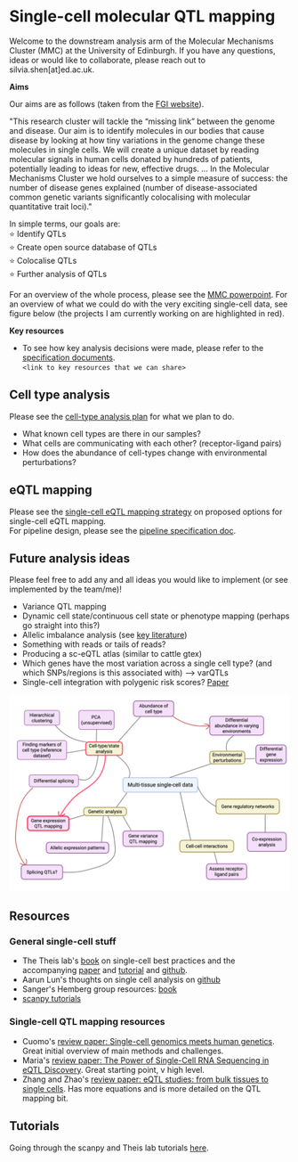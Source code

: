 # Single-cell molecular QTL mapping

Welcome to the downstream analysis arm of the Molecular Mechanisms Cluster (MMC) at the University of Edinburgh. If you have any questions, ideas or would like to collaborate, please reach out to silvia.shen[at]ed.ac.uk.  

**Aims**

Our aims are as follows (taken from the [FGI website](https://www.ukfunctionalgenomics.com/research/molecular-mechanisms-cluster/)). 

"This research cluster will tackle the “missing link” between the genome and disease. Our aim is to identify molecules in our bodies that cause disease by looking at how tiny variations in the genome change these molecules in single cells. We will create a unique dataset by reading molecular signals in human cells donated by hundreds of patients, potentially leading to ideas for new, effective drugs. ... In the Molecular Mechanisms Cluster we hold ourselves to a simple measure of success: the number of disease genes explained (number of disease-associated common genetic variants significantly colocalising with molecular quantitative trait loci)."

In simple terms, our goals are:  
⭐️ Identify QTLs  
⭐️ Create open source database of QTLs  
⭐️ Colocalise QTLs  
⭐️ Further analysis of QTLs  

For an overview of the whole process, please see the [MMC powerpoint](https://uoe-my.sharepoint.com/:p:/r/personal/kcampb2_ed_ac_uk/Documents/MMC_PPA_notes.pptx?d=w3afaa31d5ccd4efea7dff2bf2b120465&csf=1&web=1&e=jjdB1P). For an overview of what we could do with the very exciting single-cell data, see figure below (the projects I am currently working on are highlighted in red).   

**Key resources**  

- To see how key analysis decisions were made, please refer to the [specification documents](specification_docs).  
`<link to key resources that we can share>`

## Cell type analysis

Please see the [cell-type analysis plan](specification_docs/cell_type_plan.md) for what we plan to do. 

- What known cell types are there in our samples?
- What cells are communicating with each other? (receptor-ligand pairs)
- How does the abundance of cell-types change with environmental perturbations?

## eQTL mapping  
  
Please see the [single-cell eQTL mapping strategy](specification_docs/sceQTL_plan.md) on proposed options for single-cell eQTL mapping.  
For pipeline design, please see the [pipeline specification doc](pipeline_specification.md).  

## Future analysis ideas  
  
Please feel free to add any and all ideas you would like to implement (or see implemented by the team/me)!  
  
- Variance QTL mapping  
- Dynamic cell state/continuous cell state or phenotype mapping (perhaps go straight into this?)  
- Allelic imbalance analysis (see [key literature](specification_docs/key_literature.md))  
- Something with reads or tails of reads?   
- Producing a sc-eQTL atlas (similar to cattle gtex)  
- Which genes have the most variation across a single cell type? (and which SNPs/regions is this associated with) --> varQTLs
- Single-cell integration with polygenic risk scores? [Paper](https://www.nature.com/articles/s41588-022-01167-z)
  
![Image](specification_docs/potential_research_avenues.png)

## Resources

### General single-cell stuff
- The Theis lab's [book](https://www.sc-best-practices.org/preamble.html) on single-cell best practices and the accompanying [paper](https://www.nature.com/articles/s41576-023-00586-w) and [tutorial](https://www.embopress.org/doi/full/10.15252/msb.20188746) and [github](https://github.com/theislab/single-cell-tutorial).
- Aarun Lun's thoughts on single cell analysis on [github](https://ltla.github.io/SingleCellThoughts/)
- Sanger's Hemberg group resources: [book](https://www.singlecellcourse.org/)
- [scanpy tutorials](https://scanpy.readthedocs.io/en/latest/index.html)

### Single-cell QTL mapping resources

- Cuomo's [review paper: Single-cell genomics meets human genetics](https://www.nature.com/articles/s41576-023-00599-5). Great initial overview of main methods and challenges.
- Maria's [review paper: The Power of Single-Cell RNA Sequencing in eQTL Discovery](https://www.mdpi.com/2073-4425/13/3/502). Great starting point, v high level. 
- Zhang and Zhao's [review paper: eQTL studies: from bulk tissues to single cells](https://www.sciencedirect.com/science/article/pii/S1673852723001133). Has more equations and is more detailed on the QTL mapping bit.

## Tutorials

Going through the scanpy and Theis lab tutorials [here](testing_methods/scripts/scanpy_tutorials). 
